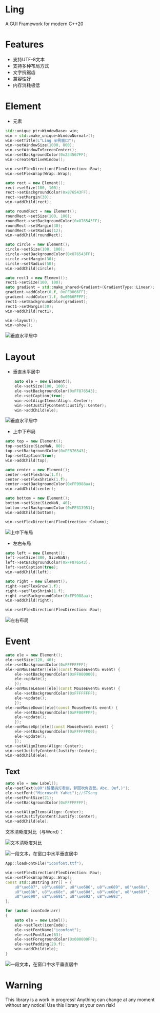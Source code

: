# Ling
A GUI Framework for modern C++20

# Features

- 支持UTF-8文本
- 支持多种布局方式
- 文字抗锯齿
- 兼容性好
- 内存消耗极低

# Element

- 元素
```c++
std::unique_ptr<WindowBase> win;
win = std::make_unique<WindowNormal>();
win->setTitle(L"Ling 示例窗口");
win->setWindowSize(1000, 800);
win->setWindowToScreenCenter();
win->setBackgroundColor(0x234567FF);
win->createNativeWindow();

win->setFlexDirection(FlexDirection::Row);
win->setFlexWrap(Wrap::Wrap);

auto rect = new Element();
rect->setSize(100, 100);
rect->setBackgroundColor(0x876543FF);
rect->setMargin(30);
win->addChild(rect);

auto roundRect = new Element();
roundRect->setSize(100, 100);
roundRect->setBackgroundColor(0x876543FF);
roundRect->setMargin(30);
roundRect->setRadius(12);
win->addChild(roundRect);

auto circle = new Element();
circle->setSize(100, 100);
circle->setBackgroundColor(0x876543FF);
circle->setMargin(30);
circle->setRadius(50);
win->addChild(circle);

auto rect1 = new Element();
rect1->setSize(100, 100);
auto gradient = std::make_shared<Gradient>(GradientType::Linear);
gradient->addColor(0.f, 0xFF0066FF);
gradient->addColor(1.f, 0x0066FFFF);
rect1->setBackgroundColor(gradient);
rect1->setMargin(30);
win->addChild(rect1);

win->layout();
win->show();
```
![](Doc/Element.png "垂直水平居中")

# Layout

- 垂直水平居中

```c++
    auto ele = new Element();
    ele->setSize(100, 100);
    ele->setBackgroundColor(0xFF876543);
    ele->setCaption(true);
    win->setAlignItems(Align::Center);
    win->setJustifyContent(Justify::Center);
    win->addChild(ele);
```
![](Doc/HVCenter.gif "垂直水平居中")

- 上中下布局
```c++
auto top = new Element();
top->setSize(SizeNaN, 80);
top->setBackgroundColor(0xFF876543);
top->setCaption(true);
win->addChild(top);

auto center = new Element();
center->setFlexGrow(1.f);
center->setFlexShrink(1.f);
center->setBackgroundColor(0xFF9988aa);
win->addChild(center);

auto bottom = new Element();
bottom->setSize(SizeNaN, 40);
bottom->setBackgroundColor(0xFF313951);
win->addChild(bottom);

win->setFlexDirection(FlexDirection::Column);
```
![](Doc/TopCenterBottom.png "上中下布局")

- 左右布局
```c++
auto left = new Element();
left->setSize(300, SizeNaN);
left->setBackgroundColor(0xFF876543);
left->setCaption(true);
win->addChild(left);

auto right = new Element();
right->setFlexGrow(1.f);
right->setFlexShrink(1.f);
right->setBackgroundColor(0xFF9988aa);
win->addChild(right);

win->setFlexDirection(FlexDirection::Row);
```
![](Doc/LeftRight.png "左右布局")

# Event

```c++
auto ele = new Element();
ele->setSize(120, 40);
ele->setBackgroundColor(0xFFFFFFFF);
ele->onMouseEnter([ele](const MouseEvent& event) {
    ele->setBackgroundColor(0xFF000000);
    ele->update();
    });
ele->onMouseLeave([ele](const MouseEvent& event) {
    ele->setBackgroundColor(0xFFFFFFFF);
    ele->update();
    });
ele->onMouseDown([ele](const MouseEvent& event) {
    ele->setBackgroundColor(0xFF00FFFF);
    ele->update();
    });
ele->onMouseUp([ele](const MouseEvent& event) {
    ele->setBackgroundColor(0xFFFFFF00);
    ele->update();
    });
win->setAlignItems(Align::Center);
win->setJustifyContent(Justify::Center);
win->addChild(ele);
```

## Text

```c++
auto ele = new Label();
ele->setText(u8R"(醉里挑灯看剑，梦回吹角连营。Abc, Def,)");
ele->setFont("Microsoft YaHei");//STSong
ele->setFontSize(21);
ele->setBackgroundColor(0xFFFFFFFF);

win->setAlignItems(Align::Center);
win->setJustifyContent(Justify::Center);
win->addChild(ele);
```

文本清晰度对比（与Word）：

![](Doc/TextClear.png "文本清晰度对比")

![](Doc/CenterText.png "一段文本，在窗口中水平垂直居中")



```c++
App::loadFontFile("iconfont.ttf");

win->setFlexDirection(FlexDirection::Row);
win->setFlexWrap(Wrap::Wrap);
const std::u8string arr[] = { 
    u8"\ue687", u8"\ue688", u8"\ue686", u8"\ue689", u8"\ue68a", 
    u8"\ue68b", u8"\ue68c", u8"\ue68d", u8"\ue68e", u8"\ue68f", 
    u8"\ue690", u8"\ue691", u8"\ue692", u8"\ue693",
};

for (auto& iconCode:arr)
{
    auto ele = new Label();
    ele->setText(iconCode);
    ele->setFontName("iconfont");
    ele->setFontSize(63);
    ele->setForegroundColor(0x000000FF);
    ele->setPadding(20.f);
    win->addChild(ele);
}
```
![](Doc/icon.png "一段文本，在窗口中水平垂直居中")

# Warning

This library is a work in progress! Anything can change at any moment without any notice! Use this library at your own risk!